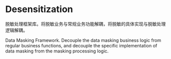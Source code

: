 # Desensitization

脱敏处理框架库。将脱敏业务与常规业务功能解耦，将脱敏的具体实现与脱敏处理逻辑解耦。

Data Masking Framework. Decouple the data masking business logic from regular business functions, and decouple the specific implementation of data masking from the masking processing logic.
